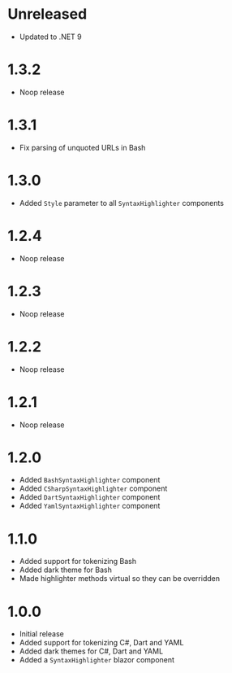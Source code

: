 # Unreleased

- Updated to .NET 9

# 1.3.2

- Noop release

# 1.3.1

- Fix parsing of unquoted URLs in Bash

# 1.3.0

- Added `Style` parameter to all `SyntaxHighlighter` components

# 1.2.4

- Noop release

# 1.2.3

- Noop release

# 1.2.2

- Noop release

# 1.2.1

- Noop release

# 1.2.0

- Added `BashSyntaxHighlighter` component
- Added `CSharpSyntaxHighlighter` component
- Added `DartSyntaxHighlighter` component
- Added `YamlSyntaxHighlighter` component

# 1.1.0

- Added support for tokenizing Bash
- Added dark theme for Bash
- Made highlighter methods virtual so they can be overridden

# 1.0.0

- Initial release
- Added support for tokenizing C#, Dart and YAML
- Added dark themes for C#, Dart and YAML
- Added a `SyntaxHighlighter` blazor component
